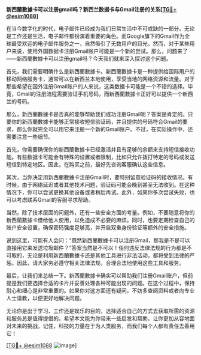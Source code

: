 **新西蘭數據卡可以注册gmail吗？新西兰数据卡与Gmail注册的关系[[TG💪+ @esim1088](https://t.me/s/esim1088)]**

在当今数字化的时代，电子邮件已经成为我们日常生活中不可或缺的一部分。无论是工作还是生活，电子邮件都扮演着重要的角色。而Google旗下的Gmail作为全球最受欢迎的电子邮件服务之一，自然吸引了无数用户的目光。然而，对于某些用户来说，使用外国数据卡注册Gmail账户可能是一个新的尝试。那么，问题来了——新西蘭數據卡可以注册gmail吗？今天我们就来深入探讨这个问题。

首先，我们需要明确什么是新西蘭數據卡。新西蘭數據卡是一种提供给国际用户的移动网络服务卡，通常可以在新西兰本地使用，享受当地的网络资源和流量。对于那些希望在国外注册Gmail账户的人来说，这类数据卡可能是一个不错的选择。毕竟，Gmail的注册流程需要验证手机号码，而新西蘭數據卡正好可以提供一个新西兰的号码。

那么，新西蘭數據卡是否真的能够帮助我们成功注册Gmail呢？答案是肯定的。只要你的新西蘭數據卡能够正常接收短信验证码，并且提供的号码符合Gmail的要求，那么你就完全可以用它来注册一个新的Gmail账户。不过，在实际操作中，还需要注意一些细节。

首先，你需要确保你的新西蘭數據卡已经激活并且有足够的余额来支持短信接收功能。有些数据卡可能会有特殊的设置或者限制，比如只允许拨打特定的号码或发送短信到特定地区。因此，在购买之前，最好先咨询客服确认这些信息。

其次，当你决定用新西蘭數據卡注册Gmail时，要特别留意验证码的接收情况。有时候，由于网络延迟或者其他技术问题，验证码可能会晚到甚至无法收到。在这种情况下，你可以尝试更换其他设备或者稍后再试。此外，如果你多次尝试失败，也可以考虑联系Gmail的客服寻求帮助。

当然，除了技术层面的问题外，还有一些安全方面的考量。例如，不要随意将你的新西蘭數據卡借给他人使用，以免造成不必要的麻烦。同时，也要定期检查自己的账户安全设置，确保密码强度足够高，并开启双重身份验证等额外的安全措施。

说到这里，可能有人会问：“既然新西蘭數據卡可以注册Gmail，那我是不是可以直接用它来发送垃圾邮件？”答案当然是不可以！任何违反法律法规的行为都是不可取的，无论是利用新西蘭數據卡还是其他工具进行非法活动，都将受到法律的严惩。因此，请大家务必遵守相关法律法规，合理合法地使用这些工具和服务。

最后，让我们来总结一下。新西蘭數據卡确实可以帮助我们注册Gmail账户，但前提是我们要选择合适的卡片并妥善处理各种可能出现的问题。在这个过程中，保持耐心和细心是非常重要的。如果你对这方面还有疑问，不妨多查阅资料或者向专业人士请教，以便更好地解决问题。

无论你是出于学习、工作还是娱乐的目的，选择适合自己的方式去获取所需的资源和服务总是值得提倡的。希望本文能为你带来一些启发和帮助，让你更加从容地面对未来的挑战。记住，科技的力量在于为人类服务，而我们每个人都有责任去善用它！

[[TG💪+ @esim1088](https://t.me/s/esim1088) ![Image](https://i.postimg.cc/4NQfJmqS/Snipaste-2025-05-13-00-14-12.png)]